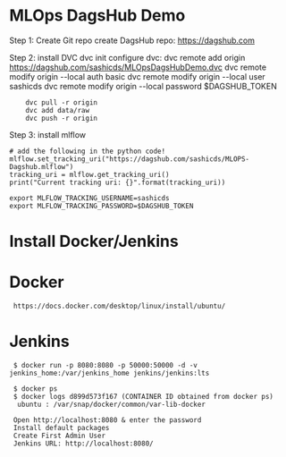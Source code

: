 # MLOps DagsHub Demo
Step 1:
    Create Git repo
    create DagsHub repo: https://dagshub.com

Step 2:
    install DVC
    dvc init
    configure dvc:
        dvc remote add origin https://dagshub.com/sashicds/MLOpsDagsHubDemo.dvc
        dvc remote modify origin --local auth basic
        dvc remote modify origin --local user sashicds
        dvc remote modify origin --local password $DAGSHUB_TOKEN

        dvc pull -r origin
        dvc add data/raw
        dvc push -r origin    

Step 3:
    install mlflow

    # add the following in the python code!
    mlflow.set_tracking_uri("https://dagshub.com/sashicds/MLOPS-Dagshub.mlflow")
    tracking_uri = mlflow.get_tracking_uri()
    print("Current tracking uri: {}".format(tracking_uri))

    export MLFLOW_TRACKING_USERNAME=sashicds
    export MLFLOW_TRACKING_PASSWORD=$DAGSHUB_TOKEN

# Install Docker/Jenkins
# Docker
     https://docs.docker.com/desktop/linux/install/ubuntu/

# Jenkins     
     $ docker run -p 8080:8080 -p 50000:50000 -d -v jenkins_home:/var/jenkins_home jenkins/jenkins:lts
     
     $ docker ps
     $ docker logs d899d573f167 (CONTAINER ID obtained from docker ps)
      ubuntu : /var/snap/docker/common/var-lib-docker
      
     Open http://localhost:8080 & enter the password
     Install default packages
     Create First Admin User
     Jenkins URL: http://localhost:8080/


     